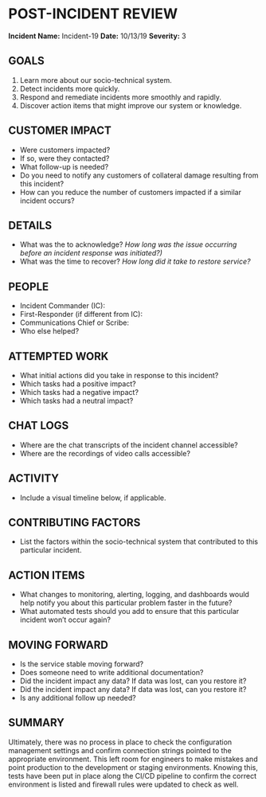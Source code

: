 # POST-INCIDENT REVIEW

**Incident Name:** Incident-19
**Date:** 10/13/19
**Severity:** 3

## GOALS
1. Learn more about our socio-technical system. 
2. Detect incidents more quickly.
3. Respond and remediate incidents more smoothly and rapidly.
4. Discover action items that might improve our system or knowledge. 

## CUSTOMER IMPACT
* Were customers impacted?
* If so, were they contacted?
* What follow-up is needed?
* Do you need to notify any customers of collateral damage resulting from this incident? 
* How can you reduce the number of customers impacted if a similar incident occurs? 

## DETAILS
* What was the to acknowledge? _How long was the issue occurring before an incident response was initiated?)_
* What was the time to recover? _How long did it take to restore service?_ 

## PEOPLE
* Incident Commander (IC):
* First-Responder (if different from IC):
* Communications Chief or Scribe: 
* Who else helped?

## ATTEMPTED WORK
* What initial actions did you take in response to this incident? 
* Which tasks had a positive impact?
* Which tasks had a negative impact?
* Which tasks had a neutral impact?

## CHAT LOGS
* Where are the chat transcripts of the incident channel accessible?
* Where are the recordings of video calls accessible?

## ACTIVITY
* Include a visual timeline below, if applicable.

## CONTRIBUTING FACTORS
* List the factors within the socio-technical system that contributed to this particular incident. 

## ACTION ITEMS
* What changes to monitoring, alerting, logging, and dashboards would help notify you about this particular problem faster in the future? 
* What automated tests should you add to ensure that this particular incident won’t occur again? 

## MOVING FORWARD
* Is the service stable moving forward? 
* Does someone need to write additional documentation? 
* Did the incident impact any data? If data was lost, can you restore it? 
* Did the incident impact any data? If data was lost, can you restore it? 
* Is any additional follow up needed?

## SUMMARY

Ultimately, there was no process in place to check the configuration management settings and confirm connection strings 
pointed to the appropriate environment. This left room for engineers to make mistakes and point production to the development 
or staging environments. Knowing this, tests have been put in place along the CI/CD pipeline to confirm the correct 
environment is listed and firewall rules were updated to check as well. 

